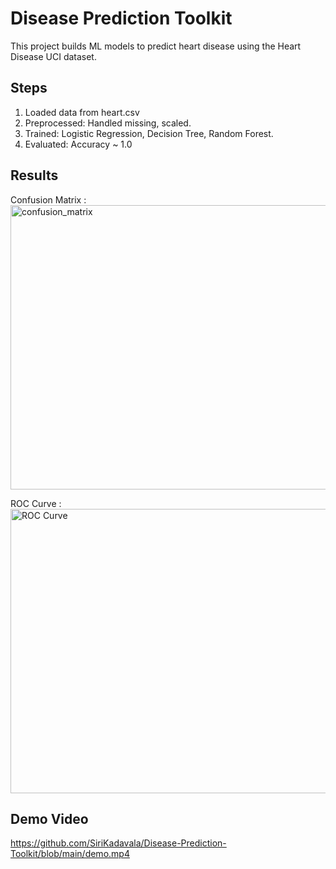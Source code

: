 # Disease Prediction Toolkit

This project builds ML models to predict heart disease using the Heart Disease UCI dataset.

## Steps
1. Loaded data from heart.csv
2. Preprocessed: Handled missing, scaled.
3. Trained: Logistic Regression, Decision Tree, Random Forest.
4. Evaluated: Accuracy ~ 1.0 

## Results
Confusion Matrix : 
<img width="552" height="455" alt="confusion_matrix" src="https://github.com/user-attachments/assets/662825ed-6104-4368-b407-1b2e578a78a4" />

ROC Curve :
<img width="587" height="455" alt="ROC Curve" src="https://github.com/user-attachments/assets/718633b5-99db-4558-981e-b540aa829cb0" />


## Demo Video
https://github.com/SiriKadavala/Disease-Prediction-Toolkit/blob/main/demo.mp4
